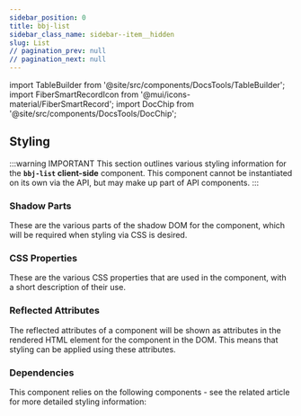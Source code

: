 ```yaml
---
sidebar_position: 0
title: bbj-list
sidebar_class_name: sidebar--item__hidden
slug: List
// pagination_prev: null
// pagination_next: null
---
```


import TableBuilder from '@site/src/components/DocsTools/TableBuilder';
import FiberSmartRecordIcon from '@mui/icons-material/FiberSmartRecord';
import DocChip from '@site/src/components/DocsTools/DocChip';

<DocChip tooltipText="This component will render with a shadow DOM, an API built into the browser that facilitates encapsulation." label="Shadow" target="_blank" clickable={false} iconName='shadow' />

<DocChip tooltipText="The name of the web component that will render in the DOM." label="bbj-list" clickable={false} iconName='code'/>

## Styling

:::warning IMPORTANT
This section outlines various styling information for the **`bbj-list` client-side** component. This component cannot be instantiated on its own via the API, but may make up part of API components.
:::

### Shadow Parts
These are the various parts of the shadow DOM for the component, which will be required when styling via CSS is desired.
<TableBuilder tag='bbj-list' table="parts"/>

### CSS Properties

  These are the various CSS properties that are used in the component, with a short description of their use.
  
  <TableBuilder tag='bbj-list' table="properties"/>

### Reflected Attributes

  The reflected attributes of a component will be shown as attributes in the rendered HTML element for the component in the DOM. This means that styling can be applied using these attributes.
  
  <TableBuilder tag='bbj-list' table="reflects"/>

### Dependencies

  This component relies on the following components - see the related article for more detailed styling information:
  
  <TableBuilder tag='bbj-list' table="dependencies"/>
